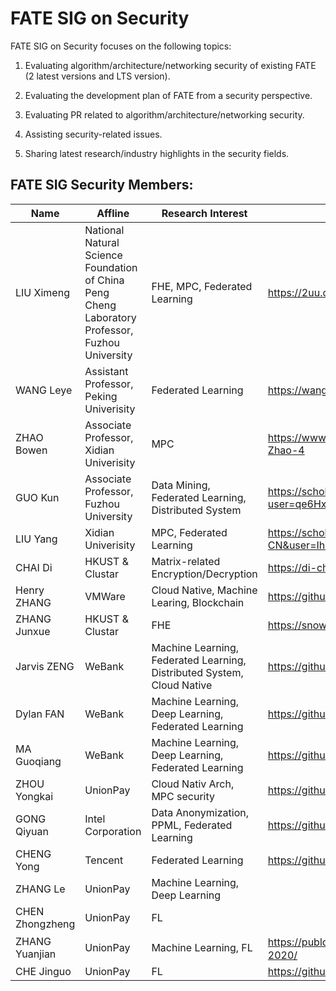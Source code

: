 # FATE SIG on Security

FATE SIG on Security focuses on the following topics:

1. Evaluating algorithm/architecture/networking security of existing FATE (2 latest versions and LTS version).

2. Evaluating the development plan of FATE from a security perspective.

3. Evaluating PR related to algorithm/architecture/networking security.

4. Assisting security-related issues.

5. Sharing latest research/industry highlights in the security fields.

## FATE SIG Security Members:

| Name       | Affline | Research Interest | Links                      |
| ---------- | ------- | ----------------- | -------------------------- |
| LIU Ximeng | National Natural Science Foundation of China<br>Peng Cheng Laboratory</br>Professor, Fuzhou University | FHE, MPC, Federated Learning | https://2uu.org |
| WANG Leye  | Assistant Professor, Peking Univerisity | Federated Learning | https://wangleye.github.io |
| ZHAO Bowen | Associate Professor, Xidian Univerisity | MPC | https://www.researchgate.net/profile/Bowen-Zhao-4 |
| GUO Kun    | Associate Professor, Fuzhou University  | Data Mining, Federated Learning, Distributed System | https://scholar.google.com/citations?user=qe6HxZQAAAAJ&hl=en |
| LIU Yang   | Xidian Univerisity | MPC, Federated Learning | https://scholar.google.com/citations?hl=zh-CN&user=IheXzHkAAAAJ |
| CHAI Di    | HKUST & Clustar    | Matrix-related Encryption/Decryption | https://di-chai.github.io |
| Henry ZHANG  | VMWare             | Cloud Native, Machine Learing, Blockchain | https://github.com/hainingzhang |
| ZHANG Junxue | HKUST & Clustar    | FHE | https://snowzjx.me |
| Jarvis ZENG  | WeBank             | Machine Learning, Federated Learning, Distributed System, Cloud Native | https://github.com/jarviszeng-zjc |
| Dylan FAN    | WeBank             | Machine Learning, Deep Learning, Federated Learning | https://github.com/dylan-fan |
| MA Guoqiang  | WeBank             | Machine Learning, Deep Learning, Federated Learning | https://github.com/mgqa34 |
| ZHOU Yongkai  | UnionPay             | Cloud Nativ Arch, MPC security | https://github.com/vistakk |
| GONG Qiyuan | Intel Corporation | Data Anonymization, PPML, Federated Learning | https://github.com/qiyuangong |
| CHENG Yong | Tencent | Federated Learning | https://github.com/YongGuCheng |
| ZHANG Le | UnionPay | Machine Learning, Deep Learning | |
| CHEN Zhongzheng | UnionPay | FL | |
| ZHANG Yuanjian | UnionPay | Machine Learning, FL | https://publons.com/researcher/ABE–6483－2020/ |
| CHE Jinguo | UnionPay | FL | https://github.com/majorinche |

